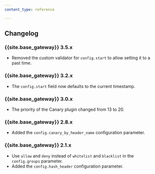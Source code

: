 ```yaml
---
content_type: reference

---
```


## Changelog

### {{site.base_gateway}} 3.5.x
* Removed the custom validator for `config.start` to allow setting it to a past time.

### {{site.base_gateway}} 3.2.x
* The `config.start` field now defaults to the current timestamp.

### {{site.base_gateway}} 3.0.x
* The priority of the Canary plugin changed from 13 to 20.

### {{site.base_gateway}} 2.8.x
* Added the `config.canary_by_header_name` configuration parameter.

### {{site.base_gateway}} 2.1.x
* Use `allow` and `deny` instead of `whitelist` and `blacklist` in the `config.groups` parameter.
* Added the `config.hash_header` configuration parameter.
